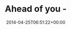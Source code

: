---
retweeted: false
source: <a href="http://www.myplume.com/" rel="nofollow">Plume for Android</a>
entities:
  hashtags: []
  symbols: []
  user_mentions: []
  urls:
  - url: http://t.co/let1TB0dgi
    expanded_url: http://i.imgur.com/tSGA8ef.png
    display_url: i.imgur.com/tSGA8ef.png
    indices:
    - '15'
    - '37'
display_text_range:
- '0'
- '37'
favorite_count: '3'
id_str: '459585439478063104'
truncated: false
retweet_count: '3'
id: '459585439478063104'
possibly_sensitive: false
created_at: Fri Apr 25 06:51:22 +0000 2014
favorited: false
full_text: Ahead of you -
lang: en
quote_url: http://i.imgur.com/tSGA8ef.png
tags:
- pesos:twitter
date: '2014-04-25T06:51:22+00:00'
src: https://twitter.com/bascht/status/459585439478063104
original_url: https://twitter.com/bascht/status/459585439478063104
type: twitter_tweet
text: Ahead of you -
title: Ahead of you -

---
